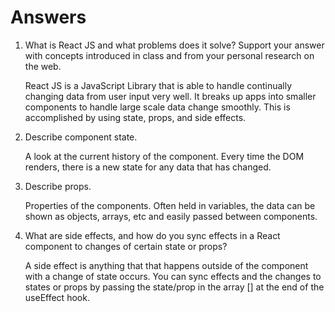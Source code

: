 # Answers

1. What is React JS and what problems does it solve? Support your answer with
   concepts introduced in class and from your personal research on the web.

   React JS is a JavaScript Library that is able to handle continually changing
   data from user input very well. It breaks up apps into smaller components to
   handle large scale data change smoothly. This is accomplished by using state,
   props, and side effects.

1. Describe component state.

   A look at the current history of the component. Every time the DOM renders,
   there is a new state for any data that has changed.

1. Describe props.

   Properties of the components. Often held in variables, the data can be shown
   as objects, arrays, etc and easily passed between components.

1. What are side effects, and how do you sync effects in a React component to
   changes of certain state or props?

   A side effect is anything that that happens outside of the component with a
   change of state occurs. You can sync effects and the changes to states or
   props by passing the state/prop in the array [] at the end of the useEffect
   hook.
